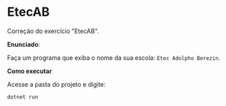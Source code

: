 # EtecAB
Correção do exercício "EtecAB".

**Enunciado**:

Faça um programa que exiba o nome da sua escola: `Etec Adolpho Berezin`.

**Como executar**

Acesse a pasta do projeto e digite:

```
dotnet run
```